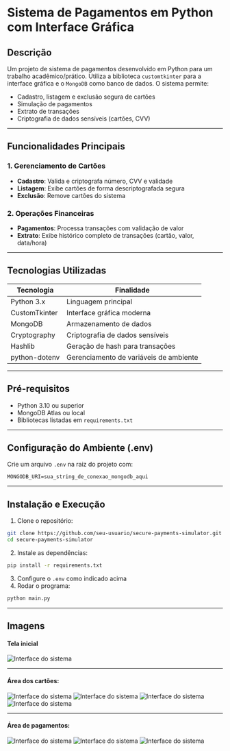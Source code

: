 # Sistema de Pagamentos em Python com Interface Gráfica

## Descrição

Um projeto de sistema de pagamentos desenvolvido em Python para um trabalho acadêmico/prático. Utiliza a biblioteca `customtkinter` para a interface gráfica e o  `MongoDB`  como banco de dados. O sistema permite:

- Cadastro, listagem e exclusão segura de cartões
- Simulação de pagamentos
- Extrato de transações
- Criptografia de dados sensíveis (cartões, CVV)

---

## Funcionalidades Principais

### 1. Gerenciamento de Cartões
- **Cadastro**: Valida e criptografa número, CVV e validade
- **Listagem**: Exibe cartões de forma descriptografada segura
- **Exclusão**: Remove cartões do sistema

### 2. Operações Financeiras
- **Pagamentos**: Processa transações com validação de valor
- **Extrato**: Exibe histórico completo de transações (cartão, valor, data/hora)

---

## Tecnologias Utilizadas

| Tecnologia | Finalidade |
|------------|------------|
| Python 3.x | Linguagem principal |
| CustomTkinter | Interface gráfica moderna |
| MongoDB | Armazenamento de dados |
| Cryptography | Criptografia de dados sensíveis |
| Hashlib | Geração de hash para transações |
| python-dotenv | Gerenciamento de variáveis de ambiente |

---

## Pré-requisitos

- Python 3.10 ou superior
- MongoDB Atlas ou local
- Bibliotecas listadas em `requirements.txt`

---

## Configuração do Ambiente (.env)

Crie um arquivo `.env` na raiz do projeto com:

```env
MONGODB_URI=sua_string_de_conexao_mongodb_aqui
```

---

## Instalação e Execução

1. Clone o repositório:
```bash
git clone https://github.com/seu-usuario/secure-payments-simulator.git
cd secure-payments-simulator
```
2. Instale as dependências:
```bash
pip install -r requirements.txt
```
3. Configure o `.env` como indicado acima
4. Rodar o programa:
```bash
python main.py
```

---

## Imagens

#### Tela inicial
![Interface do sistema](https://github.com/vitorkloy/secure-payments-simulator/blob/main/images/inicio.png)

---

#### Área dos cartões:
![Interface do sistema](https://github.com/vitorkloy/secure-payments-simulator/blob/main/images/frame_cartoes.png)
![Interface do sistema](https://github.com/vitorkloy/secure-payments-simulator/blob/main/images/cadastrar_cartao.png)
![Interface do sistema](https://github.com/vitorkloy/secure-payments-simulator/blob/main/images/listar_cartoes.png)
![Interface do sistema](https://github.com/vitorkloy/secure-payments-simulator/blob/main/images/deletar_cartao.png)

---

#### Área de pagamentos:
![Interface do sistema](https://github.com/vitorkloy/secure-payments-simulator/blob/main/images/frame_pagamentos.png)
![Interface do sistema](https://github.com/vitorkloy/secure-payments-simulator/blob/main/images/fazer_pagamento.png)
![Interface do sistema](https://github.com/vitorkloy/secure-payments-simulator/blob/main/images/listar_pagamentos.png)